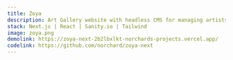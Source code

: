 ```yaml
---
title: Zoya
description: Art Gallery website with headless CMS for managing artists and artwork
stack: Next.js | React | Sanity.io | Tailwind
image: zoya.png
demolink: https://zoya-next-2b2lbxlkt-norchards-projects.vercel.app/
codelink: https://github.com/norchard/zoya-next
---
```

